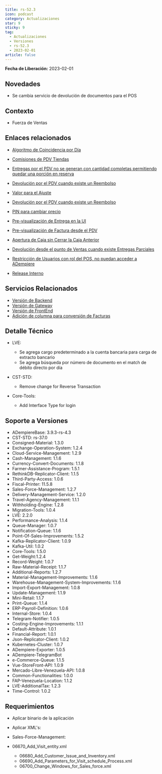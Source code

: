 ```yaml
---
title: rs-52.3
icon: podcast
category: Actualizaciones
star: 9
sticky: 9
tag:
  - Actualizaciones
  - Versiones
  - rs-52.3
  - 2023-02-01
article: false
---
```


**Fecha de Liberación:** 2023-02-01

## Novedades

- Se cambia servicio de devolución de documentos para el POS

## Contexto

- Fuerza de Ventas

## Enlaces relacionados

- [Algoritmo de Coincidencia por Día](https://stackoverflowteams.com/c/erpya/questions/375/385#385)
  
- [Comisiones de PDV Tiendas](https://github.com/erpcya/Control-PROSEIN/issues/310)

- [Entregas por el PDV no se generan con cantidad completas permitiendo quedar una porción en reserva](https://github.com/erpcya/Control-PROSEIN/issues/333)

- [Devolución por el PDV cuando existe un Reembolso](https://github.com/erpcya/Control-PROSEIN/issues/331)

- [Valor para el Ajuste](https://github.com/erpcya/Control-PROSEIN/issues/353)
  
- [Devolución por el PDV cuando existe un Reembolso](https://github.com/erpcya/Control-PROSEIN/issues/331)

- [PIN para cambiar precio](https://github.com/erpcya/Control-PROSEIN/issues/337)
  
- [Pre-visualización de Entrega en la UI](https://github.com/erpcya/Control-PROSEIN/issues/379)

- [Pre-visualización de Factura desde el PDV](https://github.com/erpcya/Control-PROSEIN/issues/378)

- [Apertura de Caja sin Cerrar la Caja Anterior](https://github.com/erpcya/Control-PROSEIN/issues/382)

- [Devolución desde el punto de Ventas cuando existe Entregas Parciales](https://github.com/erpcya/Control-PROSEIN/issues/328)

- [Restricción de Usuarios con rol del POS, no puedan acceder a ADempiere](https://github.com/erpcya/Control-PROSEIN/issues/380)

- [Release Interno](https://github.com/erpcya/Control-PROSEIN/milestone/8)

## Servicios Relacionados

- [Versión de Backend](https://github.com/erpcya/adempiere-customer-backend/releases/tag/rs-1.9.1)
- [Versión de Gateway](https://github.com/erpcya/gateway-customer-api/releases/tag/solop-rs-1.2.5)
- [Versión de FrontEnd](https://github.com/solop-develop/frontend-core/releases/tag/experimental-1.9.4)
- [Adición de columna para conversión de Facturas](https://github.com/erpcya/Control-YC-COSMETIC/issues/4)

## Detalle Técnico

- LVE:

  - Se agrega cargo predeterminado a la cuenta bancaria para carga de extracto bancario
  - Se agrega búsqueda por número de documento en el match de débito directo por día

- CST-STD:

  - Remove change for Reverse Transaction

- Core-Tools:

  - Add Interface Type for login
  
## Soporte a Versiones

- ADempiereBase: 3.9.3-rs-4.3
- CST-STD: rs-37.0
- Consigned-Material: 1.3.0
- Exchange-Operation-System: 1.2.4
- Cloud-Service-Management: 1.2.9
- Cash-Management: 1.1.6
- Currency-Convert-Documents: 1.1.8
- Farmer-Assistance-Program: 1.5.1
- RethinkDB-Replicator-Client: 1.1.5
- Third-Party-Access: 1.0.6
- Fiscal-Printer: 11.5.8
- Sales-Force-Management: 1.2.7
- Delivery-Management-Service: 1.2.0
- Travel-Agency-Management: 1.1.1
- Withholding-Engine: 1.2.8
- Migration-Tools: 1.0.4
- LVE: 2.2.0
- Performance-Analysis: 1.1.4
- Queue-Manager: 1.0.7
- Notification-Queue: 1.1.6
- Point-Of-Sales-Improvements: 1.5.2
- Kafka-Replicator-Client: 1.0.9
- Kafka-Util: 1.0.2
- Core-Tools: 1.5.0
- Get-Weight:1.2.4
- Record-Weight: 1.0.7
- Raw-Material-Receipt: 1.1.7
- Additional-Reports: 1.2.7
- Material-Management-Improvements: 1.1.6
- Warehouse-Management-System-Improvements: 1.1.6
- Import-Export-Management: 1.0.8
- Update-Management: 1.1.9
- Mini-Retail: 1.1.7
- Print-Queue: 1.1.4
- ERP-Payroll-Definition: 1.0.6
- Internal-Store: 1.0.4
- Telegram-Notifier: 1.0.5
- Costing-Engine-Improvements: 1.1.1
- Default-Attribute: 1.0.1
- Financial-Report: 1.0.1
- Json-Replicator-Client: 1.0.2
- Kubernetes-Cluster: 1.0.7
- ADempiere-Exporter: 1.0.5
- ADempiere-TelegramBot
- e-Commerce-Queue: 1.1.5
- Vue-StoreFront-API: 1.0.9
- Mercado-Libre-Venezuela-API: 1.0.8
- Common-Functionalities: 1.0.0
- FAP-Venezuela-Location: 1.1.2
- LVE-AdditionalTax: 1.2.3
- Time-Control: 1.0.2

## Requerimientos

- Aplicar binario de la aplicación
- Aplicar XML's:
  
- Sales-Force-Management:

- 06670_Add_Visit_entity.xml
  - 06680_Add_Customer_Issue_and_Inventory.xml
  - 06690_Add_Parameters_for_Visit_schedule_Process.xml
  - 06700_Change_Windows_for_Sales_force.xml